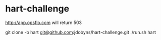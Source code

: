 # hart-challenge

http://app.opsflo.com will return 503

git clone -b hart git@github.com:jdobyns/hart-challenge.git
./run.sh hart
